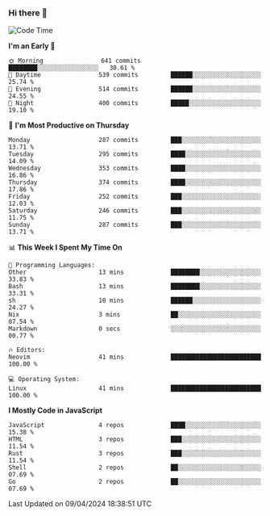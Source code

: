 ### Hi there 👋
<!--START_SECTION:waka-->
![Code Time](http://img.shields.io/badge/Code%20Time-300%20hrs%2035%20mins-blue)

**I'm an Early 🐤** 

```text
🌞 Morning                641 commits         ████████░░░░░░░░░░░░░░░░░   30.61 % 
🌆 Daytime                539 commits         ██████░░░░░░░░░░░░░░░░░░░   25.74 % 
🌃 Evening                514 commits         ██████░░░░░░░░░░░░░░░░░░░   24.55 % 
🌙 Night                  400 commits         █████░░░░░░░░░░░░░░░░░░░░   19.10 % 
```
📅 **I'm Most Productive on Thursday** 

```text
Monday                   287 commits         ███░░░░░░░░░░░░░░░░░░░░░░   13.71 % 
Tuesday                  295 commits         ████░░░░░░░░░░░░░░░░░░░░░   14.09 % 
Wednesday                353 commits         ████░░░░░░░░░░░░░░░░░░░░░   16.86 % 
Thursday                 374 commits         ████░░░░░░░░░░░░░░░░░░░░░   17.86 % 
Friday                   252 commits         ███░░░░░░░░░░░░░░░░░░░░░░   12.03 % 
Saturday                 246 commits         ███░░░░░░░░░░░░░░░░░░░░░░   11.75 % 
Sunday                   287 commits         ███░░░░░░░░░░░░░░░░░░░░░░   13.71 % 
```


📊 **This Week I Spent My Time On** 

```text
💬 Programming Languages: 
Other                    13 mins             ████████░░░░░░░░░░░░░░░░░   33.83 % 
Bash                     13 mins             ████████░░░░░░░░░░░░░░░░░   33.31 % 
sh                       10 mins             ██████░░░░░░░░░░░░░░░░░░░   24.27 % 
Nix                      3 mins              ██░░░░░░░░░░░░░░░░░░░░░░░   07.54 % 
Markdown                 0 secs              ░░░░░░░░░░░░░░░░░░░░░░░░░   00.77 % 

🔥 Editors: 
Neovim                   41 mins             █████████████████████████   100.00 % 

💻 Operating System: 
Linux                    41 mins             █████████████████████████   100.00 % 
```

**I Mostly Code in JavaScript** 

```text
JavaScript               4 repos             ████░░░░░░░░░░░░░░░░░░░░░   15.38 % 
HTML                     3 repos             ███░░░░░░░░░░░░░░░░░░░░░░   11.54 % 
Rust                     3 repos             ███░░░░░░░░░░░░░░░░░░░░░░   11.54 % 
Shell                    2 repos             ██░░░░░░░░░░░░░░░░░░░░░░░   07.69 % 
Go                       2 repos             ██░░░░░░░░░░░░░░░░░░░░░░░   07.69 % 
```




 Last Updated on 09/04/2024 18:38:51 UTC
<!--END_SECTION:waka-->

<!--
**YoganshSharma/YoganshSharma** is a ✨ _special_ ✨ repository because its `README.md` (this file) appears on your GitHub profile.

Here are some ideas to get you started:

- 🔭 I’m currently working on ...
- 🌱 I’m currently learning ...
- 👯 I’m looking to collaborate on ...
- 🤔 I’m looking for help with ...
- 💬 Ask me about ...
- 📫 How to reach me: ...
- 😄 Pronouns: ...
- ⚡ Fun fact: ...
-->
